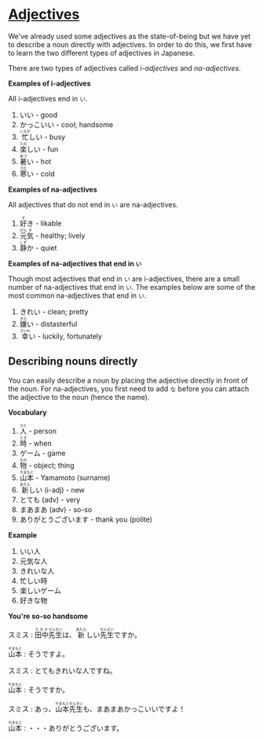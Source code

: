 # [Adjectives](http://www.guidetojapanese.org/learn/complete/adjectives)

We've already used some adjectives as the state-of-being but we have yet to describe a noun directly with adjectives. In order to do this, we first have to learn the two different types of adjectives in Japanese.

There are two types of adjectives called *i-adjectives* and *na-adjectives*.

**Examples of i-adjectives**

All i-adjectives end in `い`.

1. いい - good
1. かっこいい - cool; handsome
1. <ruby>忙<rt>いそが</rt>しい</ruby> - busy
1. <ruby>楽<rt>たの</rt>しい</ruby> - fun
1. <ruby>暑<rt>あつ</rt>い</ruby> - hot
1. <ruby>寒<rt>さむ</rt>い</ruby> - cold

**Examples of na-adjectives**

All adjectives that do not end in `い` are na-adjectives.

1. <ruby>好<rt>す</rt>き</ruby> - likable
1. <ruby>元<rt>げん</rt>気<rt>き</rt></ruby> - healthy; lively
1. <ruby>静<rt>しず</rt>か</ruby> - quiet

**Examples of na-adjectives that end in `い`**

Though most adjectives that end in `い` are i-adjectives, there are a small number of na-adjectives that end in `い`. The examples below are some of the most common na-adjectives that end in `い`.

1. きれい - clean; pretty
1. <ruby>嫌<rt>きら</rt>い</ruby> - distasterful
1. <ruby>幸<rt>さいわ</rt>い</ruby> - luckily, fortunately

## Describing nouns directly

You can easily describe a noun by placing the adjective directly in front of the noun. For na-adjectives, you first need to add `な` before you can attach the adjective to the noun (hence the name).

**Vocabulary**

1. <ruby>人<rt>ひと</rt></ruby> - person
1. <ruby>時<rt>とき</rt></ruby> - when
1. ゲーム - game
1. <ruby>物<rt>もの</rt></ruby> - object; thing
1. <ruby>山本<rt>やまもと</rt></ruby> - Yamamoto (surname)
1. <ruby>新<rt>あたら</rt>しい</ruby> (i-adj) - new
1. とても (adv) - very
1. まあまあ (adv) - so-so
1. ありがとうございます - thank you (polite)

**Example**

1. いい人
1. 元気な人
1. きれいな人
1. 忙しい時
1. 楽しいゲーム
1. 好きな物

**You're so-so handsome**

スミス : <ruby>田中<rt>たなか</rt>先生<rt>せんせい</rt>は、<rt></rt>新<rt>あたら</rt>しい<rt></rt>先生<rt>せんせい</rt>ですか。</ruby>

<ruby>山本<rt>やまもと</rt></ruby> : そうですよ。

スミス : とてもきれいな人ですね。

<ruby>山本<rt>やまもと</rt></ruby> : そうですか。

スミス : <ruby>あっ、<rt></rt>山本<rt>やまもと</rt>先生<rt>せんせい</rt>も、まあまあかっこいいですよ！</ruby>

<ruby>山本<rt>やまもと</rt></ruby> : ・・・ありがとうございます。